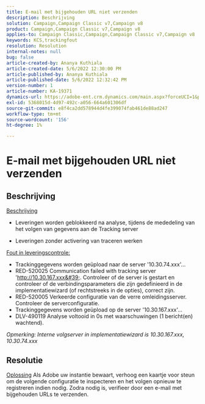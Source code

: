 ```yaml
---
title: E-mail met bijgehouden URL niet verzenden
description: Beschrijving
solution: Campaign,Campaign Classic v7,Campaign v8
product: Campaign,Campaign Classic v7,Campaign v8
applies-to: Campaign Classic,Campaign,Campaign Classic v7,Campaign v8
keywords: KCS,trackingfout
resolution: Resolution
internal-notes: null
bug: false
article-created-by: Ananya Kuthiala
article-created-date: 5/6/2022 12:30:00 PM
article-published-by: Ananya Kuthiala
article-published-date: 5/6/2022 12:32:42 PM
version-number: 1
article-number: KA-19371
dynamics-url: https://adobe-ent.crm.dynamics.com/main.aspx?forceUCI=1&pagetype=entityrecord&etn=knowledgearticle&id=b64d0139-38cd-ec11-a7b5-0022480b639b
exl-id: 5368015d-4d97-492c-a056-664a601306df
source-git-commit: e8f4ca2dd578944d4fe399074fab461de88ad247
workflow-type: tm+mt
source-wordcount: '156'
ht-degree: 1%

---
```


# E-mail met bijgehouden URL niet verzenden

## Beschrijving

<u>Beschrijving</u>
- Leveringen worden geblokkeerd na analyse, tijdens de mededeling van het volgen van gegevens aan de Tracking server

- Leveringen zonder activering van traceren werken



<u>Fout in leveringscontrole:</u>

- Trackinggegevens worden geüpload naar de server &#39;10.30.74.xxx&#39;...
- RED-520025 Communication failed with tracking server &#39;http://10.30.167.xxx&#39;. Controleer of de server is gestart en controleer of de verbindingsparameters die zijn gedefinieerd in de implementatiewizard (of rechtstreeks in de opties), correct zijn.
- RED-520005 Verkeerde configuratie van de verre omleidingsserver. Controleer de serverconfiguratie.
- Trackinggegevens worden geüpload op de server &#39;10.30.167.xxx&#39;...
- DLV-490119 Analyse voltooid in 0s met waarschuwingen (1 bericht(en) wachtend).


*Opmerking: Interne volgserver in implementatiewizard is 10.30.167.xxx, 10.30.74.xxx*


## Resolutie

<u>Oplossing</u>
Als Adobe uw instantie bewaart, verhoog een kaartje voor steun om de volgende configuratie te inspecteren en het volgen opnieuw te registreren indien nodig. Zodra nodig is, verifieer door een e-mail met bijgehouden URLs te verzenden.
